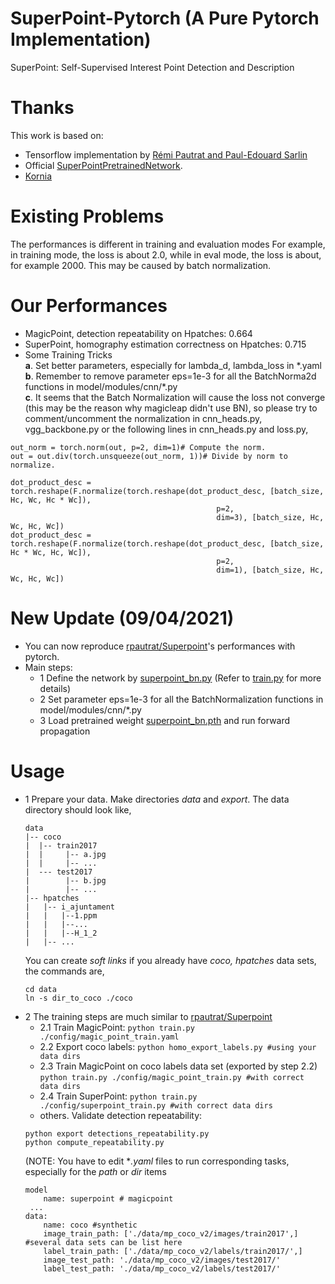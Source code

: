 # SuperPoint-Pytorch (A Pure Pytorch Implementation)
SuperPoint: Self-Supervised Interest Point Detection and Description  


# Thanks  
This work is based on:  
- Tensorflow implementation by [Rémi Pautrat and Paul-Edouard Sarlin](https://github.com/rpautrat/SuperPoint)  
- Official [SuperPointPretrainedNetwork](https://github.com/magicleap/SuperPointPretrainedNetwork). 
- [Kornia](https://kornia.github.io/)  

# Existing Problems
The performances is different in training and evaluation modes
For example, in training mode, the loss is about 2.0, while in
eval mode, the loss is about, for example 2000. This may be
caused by batch normalization.

# Our Performances
- MagicPoint, detection repeatability on Hpatches: 0.664
- SuperPoint, homography estimation correctness on Hpatches: 0.715
- Some Training Tricks  
**a**. Set better parameters, especially for lambda_d, lambda_loss in *.yaml  
**b**. Remember to remove parameter eps=1e-3 for all the BatchNorma2d functions
       in model/modules/cnn/\*.py    
**c**. It seems that the Batch Normalization will cause the loss not converge
       (this may be the reason why magicleap didn't use BN),
       so please try to comment/uncomment the normalization in cnn_heads.py,
       vgg_backbone.py or the following lines in cnn_heads.py and loss.py, 
  
```
out_norm = torch.norm(out, p=2, dim=1)# Compute the norm.
out = out.div(torch.unsqueeze(out_norm, 1))# Divide by norm to normalize.
``` 
```
dot_product_desc = torch.reshape(F.normalize(torch.reshape(dot_product_desc, [batch_size, Hc, Wc, Hc * Wc]),
                                              p=2,
                                              dim=3), [batch_size, Hc, Wc, Hc, Wc])
dot_product_desc = torch.reshape(F.normalize(torch.reshape(dot_product_desc, [batch_size, Hc * Wc, Hc, Wc]),
                                              p=2,
                                              dim=1), [batch_size, Hc, Wc, Hc, Wc])
``` 

# New Update (09/04/2021)
* You can now reproduce [rpautrat/Superpoint](https://github.com/rpautrat/SuperPoint)'s performances with pytorch.   
* Main steps:
    - 1 Define the network by [superpoint_bn.py](model/superpoint_bn.py) (Refer to [train.py](./train.py) for more details)
    - 2 Set parameter eps=1e-3 for all the BatchNormalization functions in model/modules/cnn/*.py
    - 3 Load pretrained weight [superpoint_bn.pth](./superpoint_bn.pth) and run forward propagation
 

# Usage
* 1 Prepare your data. Make directories *data* and *export*. The data directory should look like,
    ```
    data
    |-- coco
    |  |-- train2017
    |  |     |-- a.jpg
    |  |     |-- ...
    |  --- test2017
    |        |-- b.jpg
    |        |-- ...
    |-- hpatches
    |   |-- i_ajuntament
    |   |   |--1.ppm
    |   |   |--...
    |   |   |--H_1_2
    |   |-- ...
    ```
    You can create *soft links* if you already have *coco, hpatches* data sets, the commands are,
    ```
    cd data
    ln -s dir_to_coco ./coco
    ```
* 2 The training steps are much similar to [rpautrat/Superpoint](https://github.com/rpautrat/SuperPoint)  
    - 2.1 Train MagicPoint: `python train.py ./config/magic_point_train.yaml`
    - 2.2 Export coco labels: `python homo_export_labels.py #using your data dirs`
    - 2.3 Train MagicPoint on coco labels data set (exported by step 2.2)   
    `python train.py ./config/magic_point_train.py #with correct data dirs` 
    - 2.4 Train SuperPoint: `python train.py ./config/superpoint_train.py #with correct data dirs`
    - others. Validate detection repeatability:   
    ```
    python export detections_repeatability.py   
    python compute_repeatability.py
    ```  
    (NOTE: You have to edit **.yaml* files to run corresponding tasks,
     especially for the *path* or *dir* items 
    ```
    model
        name: superpoint # magicpoint
     ...
    data:
        name: coco #synthetic
        image_train_path: ['./data/mp_coco_v2/images/train2017',] #several data sets can be list here
        label_train_path: ['./data/mp_coco_v2/labels/train2017/',]
        image_test_path: './data/mp_coco_v2/images/test2017/'
        label_test_path: './data/mp_coco_v2/labels/test2017/'
    ```

